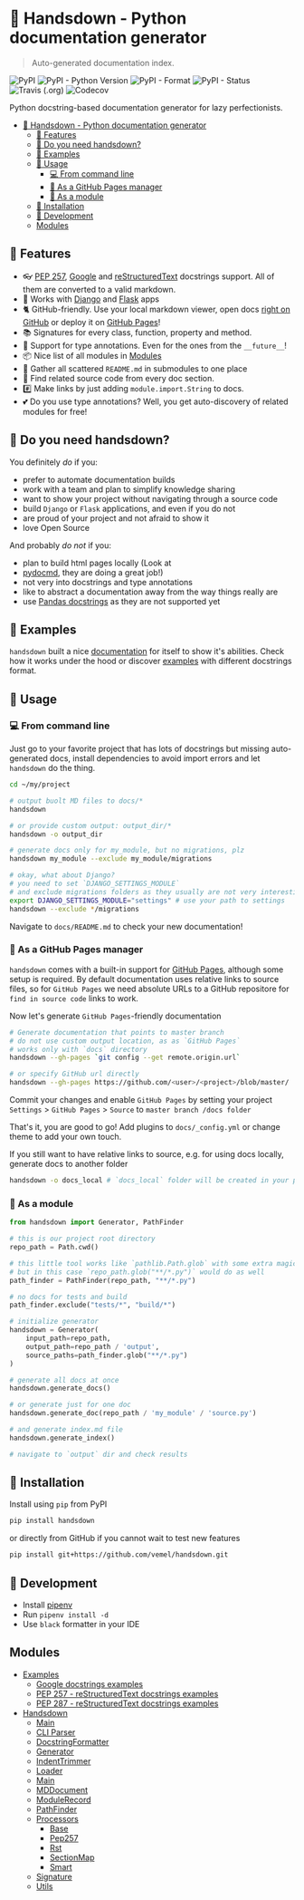 # 🙌 Handsdown - Python documentation generator

> Auto-generated documentation index.

![PyPI](https://img.shields.io/pypi/v/handsdown)
![PyPI - Python Version](https://img.shields.io/pypi/pyversions/handsdown)
![PyPI - Format](https://img.shields.io/pypi/format/handsdown)
![PyPI - Status](https://img.shields.io/pypi/status/handsdown)
![Travis (.org)](https://img.shields.io/travis/vemel/handsdown)
![Codecov](https://img.shields.io/codecov/c/github/vemel/handsdown)

Python docstring-based documentation generator for lazy perfectionists.

- [🙌 Handsdown - Python documentation generator](#-handsdown---python-documentation-generator)
  - [🔬 Features](#-features)
  - [🤔 Do you need handsdown?](#-do-you-need-handsdown)
  - [🐏 Examples](#-examples)
  - [🎉 Usage](#-usage)
    - [💻 From command line](#-from-command-line)
    - [📝 As a GitHub Pages manager](#-as-a-github-pages-manager)
    - [🧩 As a module](#-as-a-module)
  - [🐶 Installation](#-installation)
  - [🔧 Development](#-development)
  - [Modules](#modules)

## 🔬 Features

- 👓 [PEP 257](https://www.python.org/dev/peps/pep-0257/),
  [Google](http://google.github.io/styleguide/pyguide.html#38-comments-and-docstrings)
  and [reStructuredText](https://www.python.org/dev/peps/pep-0287/)
  docstrings support. All of them are converted to a valid markdown.
- 🐍 Works with [Django](https://www.djangoproject.com/) and [Flask](https://palletsprojects.com/p/flask/) apps
- 🐈 GitHub-friendly. Use your local markdown viewer, open docs
  [right on GitHub](https://github.com/vemel/handsdown/blob/master/docs/README.md) or deploy it on
  [GitHub Pages](https://vemel.github.io/handsdown/)!
- 📚 Signatures for every class, function, property and method.
- 🚀 Support for type annotations. Even for the ones from the `__future__`!
- 📦 Nice list of all modules in [Modules](https://github.com/vemel/handsdown/blob/master/docs/README.md)
- 🔎 Gather all scattered `README.md` in submodules to one place
- 🚧 Find related source code from every doc section.
- #️⃣ Make links by just adding `module.import.String` to docs.
- 💕 Do you use type annotations? Well, you get auto-discovery of related modules for free!

## 🤔 Do you need handsdown?

You definitely *do* if you:

- prefer to automate documentation builds
- work with a team and plan to simplify knowledge sharing
- want to show your project without navigating through a source code
- build `Django` or `Flask` applications, and even if you do not
- are proud of your project and not afraid to show it
- love Open Source

And probably *do not* if you:

- plan to build html pages locally (Look at
- [pydocmd](https://pypi.org/project/pydoc-markdown/), they are doing a great job!)
- not very into docstrings and type annotations
- like to abstract a documentation away from the way things really are
- use [Pandas docstrings](https://pandas.pydata.org/pandas-docs/stable/development/contributing_docstring.html)
  as they are not supported yet

## 🐏 Examples

`handsdown` built a nice
[documentation](https://github.com/vemel/handsdown/blob/master/docs/README.md) for
itself to show it's abilities. Check how it works under the hood or discover
[examples](https://github.com/vemel/handsdown/blob/master/docs/examples_index.md)
with different docstrings format.

## 🎉 Usage

### 💻 From command line

Just go to your favorite project that has lots of docstrings but missing
auto-generated docs, install dependencies to avoid import errors and let
`handsdown` do the thing.

```bash
cd ~/my/project

# output buolt MD files to docs/*
handsdown

# or provide custom output: output_dir/*
handsdown -o output_dir

# generate docs only for my_module, but no migrations, plz
handsdown my_module --exclude my_module/migrations

# okay, what about Django?
# you need to set `DJANGO_SETTINGS_MODULE`
# and exclude migrations folders as they usually are not very interesting
export DJANGO_SETTINGS_MODULE="settings" # use your path to settings
handsdown --exclude */migrations
```

Navigate to `docs/README.md` to check your new documentation!

### 📝 As a GitHub Pages manager

`handsdown` comes with a built-in support for [GitHub Pages](https://pages.github.com/),
although some setup is required. By default documentation uses relative links to source files,
so for `GitHub Pages` we need absolute URLs to a GitHub repositore for `find in source code`
links to work.

Now let's generate `GitHub Pages`-friendly documentation

```bash
# Generate documentation that points to master branch
# do not use custom output location, as as `GitHub Pages`
# works only with `docs` directory
handsdown --gh-pages `git config --get remote.origin.url`

# or specify GitHub url directly
handsdown --gh-pages https://github.com/<user>/<project>/blob/master/
```

Commit your changes and enable `GitHub Pages` by setting your project
`Settings` > `GitHub Pages` > `Source` to `master branch /docs folder`

That's it, you are good to go! Add plugins to `docs/_config.yml` or change
theme to add your own touch.

If you still want to have relative links to source, e.g. for using docs locally,
generate docs to another folder

```bash
handsdown -o docs_local # `docs_local` folder will be created in your project root
```

### 🧩 As a module

```python
from handsdown import Generator, PathFinder

# this is our project root directory
repo_path = Path.cwd()

# this little tool works like `pathlib.Path.glob` with some extra magic
# but in this case `repo_path.glob("**/*.py")` would do as well
path_finder = PathFinder(repo_path, "**/*.py")

# no docs for tests and build
path_finder.exclude("tests/*", "build/*")

# initialize generator
handsdown = Generator(
    input_path=repo_path,
    output_path=repo_path / 'output',
    source_paths=path_finder.glob("**/*.py")
)

# generate all docs at once
handsdown.generate_docs()

# or generate just for one doc
handsdown.generate_doc(repo_path / 'my_module' / 'source.py')

# and generate index.md file
handsdown.generate_index()

# navigate to `output` dir and check results
```

## 🐶 Installation

Install using `pip` from PyPI

```bash
pip install handsdown
```

or directly from GitHub if you cannot wait to test new features

```bash
pip install git+https://github.com/vemel/handsdown.git
```

## 🔧 Development

- Install [pipenv](https://pypi.org/project/pipenv/)
- Run `pipenv install -d`
- Use `black` formatter in your IDE

## Modules

- [Examples](examples/index.md#examples)
  - [Google docstrings examples](examples/google_docstrings.md#google-docstrings-examples)
  - [PEP 257 - reStructuredText docstrings examples](examples/pep257_docstrings.md#pep-257---restructuredtext-docstrings-examples)
  - [PEP 287 - reStructuredText docstrings examples](examples/rst_docstrings.md#pep-287---restructuredtext-docstrings-examples)
- [Handsdown](handsdown/index.md#handsdown)
  - [Main](handsdown/magic_main.md#main)
  - [CLI Parser](handsdown/cli_parser.md#cli-parser)
  - [DocstringFormatter](handsdown/docstring_formatter.md#docstringformatter)
  - [Generator](handsdown/generator.md#generator)
  - [IndentTrimmer](handsdown/indent_trimmer.md#indenttrimmer)
  - [Loader](handsdown/loader.md#loader)
  - [Main](handsdown/main.md#main)
  - [MDDocument](handsdown/md_document.md#mddocument)
  - [ModuleRecord](handsdown/module_record.md#modulerecord)
  - [PathFinder](handsdown/path_finder.md#pathfinder)
  - [Processors](handsdown/processors/index.md#processors)
    - [Base](handsdown/processors/base.md#base)
    - [Pep257](handsdown/processors/pep257.md#pep257)
    - [Rst](handsdown/processors/rst.md#rst)
    - [SectionMap](handsdown/processors/section_map.md#sectionmap)
    - [Smart](handsdown/processors/smart.md#smart)
  - [Signature](handsdown/signature.md#signature)
  - [Utils](handsdown/utils.md#utils)
